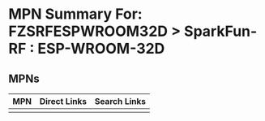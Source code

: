 



# MPN Summary For: FZSRFESPWROOM32D > SparkFun-RF : ESP-WROOM-32D

## MPNs
  

|MPN|Direct Links|Search Links|
| :--- | :--- | :--- |
||||
